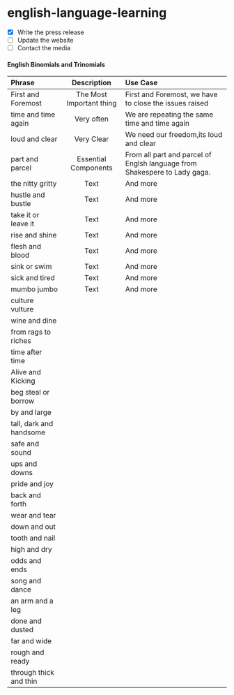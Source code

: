 # english-language-learning

- [x] Write the press release
- [ ] Update the website
- [ ] Contact the media

#### English Binomials and Trinomials

| Phrase      | Description | Use Case      |
| :---        |    :----:   | :---          |
| First and Foremost      | The Most Important thing  | First and Foremost, we have to close the issues raised    |
| time and time again   | Very often | We are repeating the same time and time again      |
| loud and clear | Very Clear | We need our freedom,its loud and clear      | 
| part and parcel | Essential Components       | From all part and parcel of Englsh language from Shakespere to Lady gaga.  |
| the nitty gritty | Text        | And more      |
| hustle and bustle | Text        | And more      |
| take it or leave it | Text        | And more      |
| rise and shine | Text        | And more      |
| flesh and blood | Text        | And more      |
| sink or swim | Text        | And more      |
| sick and tired | Text        | And more      |
| mumbo jumbo | Text        | And more      |
| culture vulture 
| wine and dine
| from rags to riches 
| time after time 
| Alive and Kicking
| beg steal or borrow
| by and large
| tall, dark and handsome
| safe and sound 
| ups and downs 
| pride and joy 
| back and forth 
| wear and tear 
| down and out
| tooth and nail 
| high and dry 
| odds and ends 
| song and dance
| an arm and a leg 
| done and dusted 
| far and wide 
| rough and ready 
| through thick and thin
